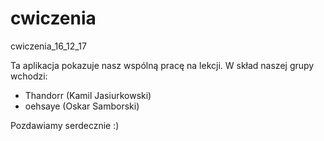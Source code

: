 # cwiczenia
cwiczenia_16_12_17


Ta aplikacja pokazuje nasz wspólną pracę na lekcji.
W skład naszej grupy wchodzi:
- Thandorr (Kamil Jasiurkowski)
- oehsaye (Oskar Samborski)


Pozdawiamy serdecznie :)
